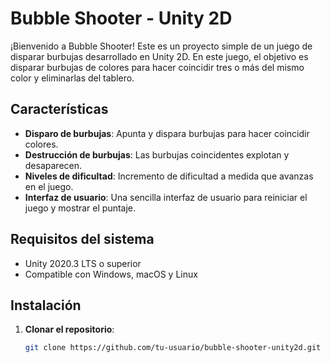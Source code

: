 # Bubble Shooter - Unity 2D

¡Bienvenido a Bubble Shooter! Este es un proyecto simple de un juego de disparar burbujas desarrollado en Unity 2D. En este juego, el objetivo es disparar burbujas de colores para hacer coincidir tres o más del mismo color y eliminarlas del tablero.

## Características

- **Disparo de burbujas**: Apunta y dispara burbujas para hacer coincidir colores.
- **Destrucción de burbujas**: Las burbujas coincidentes explotan y desaparecen.
- **Niveles de dificultad**: Incremento de dificultad a medida que avanzas en el juego.
- **Interfaz de usuario**: Una sencilla interfaz de usuario para reiniciar el juego y mostrar el puntaje.

## Requisitos del sistema

- Unity 2020.3 LTS o superior
- Compatible con Windows, macOS y Linux

## Instalación

1. **Clonar el repositorio**:
   ```bash
   git clone https://github.com/tu-usuario/bubble-shooter-unity2d.git
